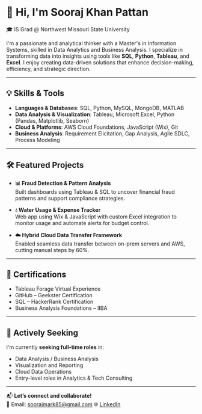 
# 👋 Hi, I'm Sooraj Khan Pattan

🎓 IS Grad @ Northwest Missouri State University  

I'm a passionate and analytical thinker with a Master's in Information Systems, skilled in Data Analytics and Business Analysis. I specialize in transforming data into insights using tools like **SQL**, **Python**, **Tableau**, and **Excel**. I enjoy creating data-driven solutions that enhance decision-making, efficiency, and strategic direction.

---

## 💡 Skills & Tools

- **Languages & Databases**: SQL, Python, MySQL, MongoDB, MATLAB  
- **Data Analysis & Visualization**: Tableau, Microsoft Excel, Python (Pandas, Matplotlib, Seaborn)  
- **Cloud & Platforms**: AWS Cloud Foundations, JavaScript (Wix), Git  
- **Business Analysis**: Requirement Elicitation, Gap Analysis, Agile SDLC, Process Modeling  

---

## 🛠️ Featured Projects

- **📊 Fraud Detection & Pattern Analysis**  
  Built dashboards using Tableau & SQL to uncover financial fraud patterns and support compliance strategies.

- **💧 Water Usage & Expense Tracker**  
  Web app using Wix & JavaScript with custom Excel integration to monitor usage and automate alerts for budget control.

- **☁️ Hybrid Cloud Data Transfer Framework**  
  Enabled seamless data transfer between on-prem servers and AWS, cutting manual steps by 60%.

---

## 📜 Certifications

- Tableau Forage Virtual Experience  
- GitHub – Geekster Certification  
- SQL – HackerRank Certification  
- Business Analysis Foundations – IIBA  

---

## 🚀 Actively Seeking

I'm currently **seeking full-time roles** in:
- Data Analysis / Business Analysis  
- Visualization and Reporting  
- Cloud Data Operations  
- Entry-level roles in Analytics & Tech Consulting  

---

📬 **Let’s connect and collaborate!**  
📧 Email: soorajmark85@gmail.com
 🌐 [LinkedIn](https://linkedin.com/in/soorajkhanpattan)  

```

